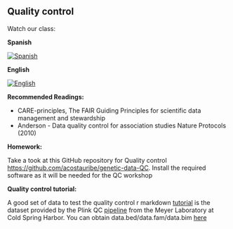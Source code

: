 ## Quality control ##

Watch our class:

**Spanish**

[![Spanish](https://img.youtube.com/vi/jftHqUpwCBE/0.jpg)](https://youtube.com/watch?v=jftHqUpwCBE)

**English**

[![English](https://img.youtube.com/vi/UgEgZSFjZsQ/0.jpg)](https://youtube.com/watch?v=UgEgZSFjZsQ)


**Recommended Readings:** 
- CARE-principles, The FAIR Guiding Principles for scientific data management and stewardship
- Anderson - Data quality control for association studies Nature Protocols (2010)

**Homework:** 

Take a took at this GitHub repository for Quality control https://github.com/acostauribe/genetic-data-QC. 
Install the required software as it will be needed for the QC workshop


**Quality control tutorial:** 

A good set of data to test the quality control r markdown [tutorial](https://github.com/acostauribe/genetic-data-QC/blob/main/redlat_qc.rmd) is the dataset provided by the Plink QC [pipeline](https://github.com/meyer-lab-cshl/plinkQC) from the Meyer Laboratory at Cold Spring Harbor. You can obtain data.bed/data.fam/data.bim [here](https://github.com/meyer-lab-cshl/plinkQC/tree/master/inst/extdata)
